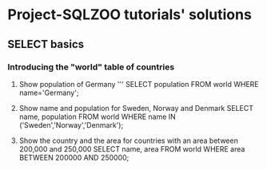 # Project-SQLZOO tutorials' solutions
## SELECT basics
### Introducing the "world" table of countries
1. Show population of Germany
''' SELECT population FROM world WHERE name='Germany';

2. Show name and population for Sweden, Norway and Denmark
SELECT name, population FROM world WHERE name IN ('Sweden','Norway','Denmark');

3. Show the country and the area for countries with an area between 200,000 and 250,000
SELECT name, area FROM world WHERE area BETWEEN 200000 AND 250000;
